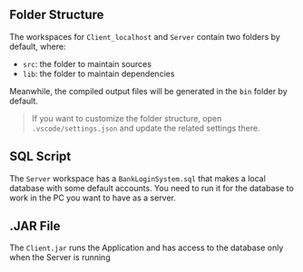 ## Folder Structure

The workspaces for `Client_localhost` and `Server` contain two folders by default, where:

- `src`: the folder to maintain sources
- `lib`: the folder to maintain dependencies

Meanwhile, the compiled output files will be generated in the `bin` folder by default.

> If you want to customize the folder structure, open `.vscode/settings.json` and update the related settings there.

## SQL Script
The `Server` workspace has a `BankLoginSystem.sql` that makes a local database with some default accounts. You need to run it for the database to work in the PC you want to have as a server.

## .JAR File
The `Client.jar` runs the Application and has access to the database only when the Server is running
